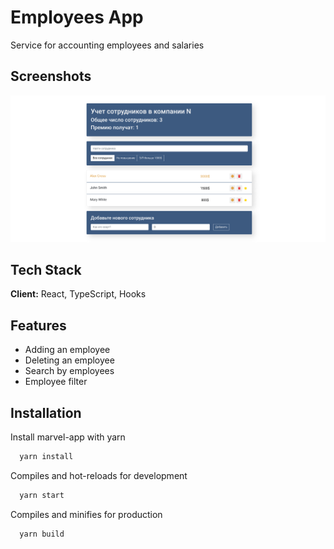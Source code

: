 # Employees App

Service for accounting employees and salaries

## Screenshots

![App Screenshot](./public/readme.png)

## Tech Stack

**Client:** React, TypeScript, Hooks

## Features

- Adding an employee
- Deleting an employee
- Search by employees
- Employee filter

## Installation

Install marvel-app with yarn

```bash
  yarn install
```

Compiles and hot-reloads for development

```bash
  yarn start
```

Compiles and minifies for production

```bash
  yarn build
```
